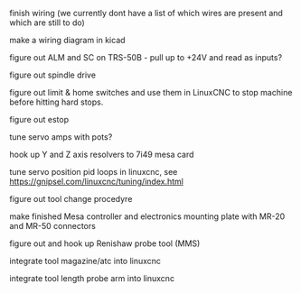 finish wiring (we currently dont have a list of which wires are present
and which are still to do)

make a wiring diagram in kicad

figure out ALM and SC on TRS-50B - pull up to +24V and read as inputs?

figure out spindle drive

figure out limit & home switches and use them in LinuxCNC to stop
machine before hitting hard stops.

figure out estop

tune servo amps with pots?

hook up Y and Z axis resolvers to 7i49 mesa card

tune servo position pid loops in linuxcnc, see https://gnipsel.com/linuxcnc/tuning/index.html

figure out tool change procedyre

make finished Mesa controller and electronics mounting plate with
MR-20 and MR-50 connectors

figure out and hook up Renishaw probe tool (MMS)

integrate tool magazine/atc into linuxcnc

integrate tool length probe arm into linuxcnc
